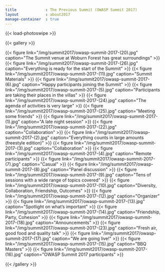 ```yaml
---
title             : The Previous Summit (OWASP Summit 2017)
layout            : about2017
manage-container  : true
---
```


{{< load-photoswipe >}}


{{< gallery >}}

  {{< figure link="/img/summit2017/owasp-summit-2017-(20).jpg" caption="The Summit venue at Woburn Forest has great surroundings" >}}
  {{< figure link="/img/summit2017/owasp-summit-2017-(26).jpg" caption="Everything is ready for the start of the Summit" >}}
  {{< figure link="/img/summit2017/owasp-summit-2017-(11).jpg" caption="Summit Materials" >}}
  {{< figure link="/img/summit2017/owasp-summit-2017-(6).jpg" caption="Happy participants joining the Summit" >}}
  {{< figure link="/img/summit2017/owasp-summit-2017-(5).jpg" caption="Participants are taking their places in the villas" >}}
  {{< figure link="/img/summit2017/owasp-summit-2017-(24).jpg" caption="The agenda of activities is very large" >}}
  {{< figure link="/img/summit2017/owasp-summit-2017-(25).jpg" caption="Meeting some friends" >}}
  {{< figure link="/img/summit2017/owasp-summit-2017-(1).jpg" caption="A late night session" >}}
  {{< figure link="/img/summit2017/owasp-summit-2017-(22).jpg" caption="Collaboration" >}}
  {{< figure link="/img/summit2017/owasp-summit-2017-(2).jpg" caption="Everything counts in large amounts (freestyle edition)" >}}
  {{< figure link="/img/summit2017/owasp-summit-2017-(3).jpg" caption="Collaboration" >}}
  {{< figure link="/img/summit2017/owasp-summit-2017-(4).jpg" caption="Remote participants" >}}
  {{< figure link="/img/summit2017/owasp-summit-2017-(7).jpg" caption="Casual" >}}
  {{< figure link="/img/summit2017/owasp-summit-2017-(8).jpg" caption="Panel discussion" >}}
  {{< figure link="/img/summit2017/owasp-summit-2017-(9).jpg" caption="Tens of sessions with a wide range of topics covered" >}}
  {{< figure link="/img/summit2017/owasp-summit-2017-(10).jpg" caption="Diversity, Collaboration, Friendship, Outcomes" >}}
  {{< figure link="/img/summit2017/owasp-summit-2017-(12).jpg" caption="Organizer" >}}
  {{< figure link="/img/summit2017/owasp-summit-2017-(13).jpg" caption="Spotlight on what’s important" >}}
  {{< figure link="/img/summit2017/owasp-summit-2017-(14).jpg" caption="Friendship, Party, Cohesion" >}}
  {{< figure link="/img/summit2017/owasp-summit-2017-(18).jpg" caption="Announcements" >}}
  {{< figure link="/img/summit2017/owasp-summit-2017-(23).jpg" caption="Fresh air, good food and quality talk" >}}
  {{< figure link="/img/summit2017/owasp-summit-2017-(17).jpg" caption="We are going live!" >}}
  {{< figure link="/img/summit2017/owasp-summit-2017-(15).jpg" caption="BBQ Masters" >}}
  {{< figure link="/img/summit2017/owasp-summit-2017-(16).jpg" caption="OWASP Summit 2017 participants" >}}

{{< /gallery >}}

